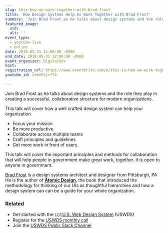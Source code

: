 ```yaml
---
slug: this-how-we-work-together-with-brad-frost
title: 'How Design Systems Help Us Work Together with Brad Frost'
summary: 'Join Brad Frost as he talks about design systems and the role they play in creating a successful, collaborative structure for modern organizations&#46;'
featured_image:
  uid:
  alt: ''
event_type:
  - youtube-live
  - online
date: 2018-05-31 11:00:00 -0500
end_date: 2018-05-31 12:00:00 -0500
event_organizer: DigitalGov
host:
registration_url: https://www.eventbrite.com/e/this-is-how-we-work-together-with-brad-frost-registration-46125160597
youtube_id: vtmnP2Lrf74

---
```


Join Brad Frost as he talks about design systems and the role they play in creating a successful, collaborative structure for modern organizations.

This talk will cover how a well crafted design system can help your organization
- Focus your mission
- Be more productive
- Collaborate across multiple teams
- Craft principles and guidelines
- Get more work in front of users

This talk will cover the important principles and methods for collaboration that will help people in government make great work, together. It is open to anyone in government.

[Brad Frost](http://bradfrost.com/) is a design systems architect and designer from Pittsburgh, PA He is the author of [**Atomic Design**](https://shop.bradfrost.com/), the book that introduced the methodology for thinking of our UIs as thoughtful hierarchies and how a design system can can be a guide for your whole organization.

### Related
- Get started with the :us:[U.S. Web Design System](https://designsystem.digital.gov/) (USWDS)
- Register for the [USWDS monthly call](https://digital.gov/event/2018/06/01/us-web-design-system-monthly-call/)
- Join the [USWDS Public Slack Channel](https://chat.18f.gov/)
